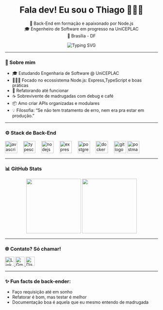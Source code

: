 <h1 align="center">Fala dev! Eu sou o Thiago 👨🏻‍💻</h1>
<p align="center">
  🧪 Back-End em formação e apaixonado por Node.js<br/>
  🎓 Engenheiro de Software em progresso na UniCEPLAC<br/>
  📍 Brasília - DF
</p>

  <p align="center">
  <img src="https://readme-typing-svg.demolab.com?font=Fira+Code&size=22&duration=2000&pause=1000&center=true&vCenter=true&width=520&lines=Node.js+=+meu+playground;APIs+com+amor+e+documentadas;Banco+estruturado,+bug+quebrado;Clean+code+ou+nada" alt="Typing SVG" />
</p>



---

### 🧠 Sobre mim

- 🎓 Estudando Engenharia de Software @ UniCEPLAC  
- 👨🏻‍💻 Focado no ecossistema Node.js: Express,TypeScript e boas práticas  
- 🔁 Refatorando até funcionar 
- ☕ Sobrevivente de madrugadas com debug e café
- 📦 Amo criar APIs organizadas e modulares 
- 💡 Filosofia: “Se não tem tratamento de erro, nem era pra estar em produção.”

---

### ⚙️ Stack de Back-End

<div align="left">
  <img src="https://cdn.jsdelivr.net/gh/devicons/devicon/icons/javascript/javascript-original.svg" height="40" alt="javascript logo"  />
  <img width="12" />
  <img src="https://cdn.jsdelivr.net/gh/devicons/devicon/icons/typescript/typescript-original.svg" height="40" alt="typescript logo"  />
  <img width="12" />
  <img src="https://cdn.jsdelivr.net/gh/devicons/devicon/icons/nodejs/nodejs-original.svg" height="40" alt="nodejs logo"  />
  <img width="12" />
  <img src="https://cdn.simpleicons.org/express/000000" height="40" alt="express logo"  />
  <img width="12" />
  <img src="https://cdn.jsdelivr.net/gh/devicons/devicon/icons/postgresql/postgresql-original.svg" height="40" alt="postgresql logo"  />
  <img width="12" />
  <img src="https://cdn.jsdelivr.net/gh/devicons/devicon/icons/docker/docker-original.svg" height="40" alt="docker logo"  />
  <img width="12" />
  <img src="https://cdn.jsdelivr.net/gh/devicons/devicon/icons/git/git-original.svg" height="40" alt="git logo"  />
  <img src="https://cdn.simpleicons.org/postman/FF6C37" height="40" alt="postman logo"  />
</div>

---

### 📊 GitHub Stats

<div align="center">
  <img height="180em" src="https://github-readme-stats.vercel.app/api?username=Thiago-c0d3r&show_icons=true&theme=radical&count_private=true&hide_title=true"/>
  <img height="180em" src="https://github-readme-stats.vercel.app/api/top-langs/?username=Thiago-c0d3r&layout=compact&langs_count=10&theme=radical"/>
</div>

---

### 🌐 Contato? Só chamar!

<p align="left">
  <a href="https://www.linkedin.com/in/thiago-de-sousa-oliveira-99b742353/" target="_blank">
    <img src="https://cdn.jsdelivr.net/gh/devicons/devicon/icons/linkedin/linkedin-original.svg" width="30" title="LinkedIn"/>
  </a>
  <a href="mailto:oliveira.thiago2202@gmail.com">
    <img src="https://cdn.jsdelivr.net/gh/devicons/devicon/icons/google/google-original.svg" width="30" title="Gmail"/>
  </a>
  <a href="https://discord.com/users/psr.j1614223">
    <img src="https://www.svgrepo.com/show/353655/discord-icon.svg" width="30" title="Discord"/>
  </a>
</p>

---

### ✨ Fun facts de back-ender:

- Faço requisição até em sonho    
- Refatorar é bom, mas testar é melhor  
- Documentação boa é aquela que eu mesmo entendo de madrugada  
